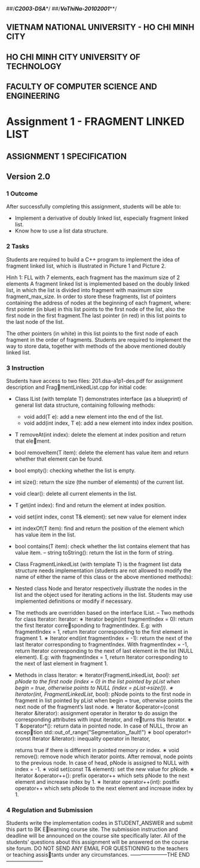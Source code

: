 ##/*****C2003-DSA******/
##/***VoThiNa-20102001*****/

## VIETNAM NATIONAL UNIVERSITY - HO CHI MINH CITY
##  HO CHI MINH CITY UNIVERSITY OF TECHNOLOGY
## FACULTY OF COMPUTER SCIENCE AND ENGINEERING


# Assignment 1 - FRAGMENT LINKED LIST


##    ASSIGNMENT 1 SPECIFICATION
##       Version 2.0
###   1 Outcome
After successfully completing this assignment, students will be able to:
* Implement a derivative of doubly linked list, especially fragment linked list.
* Know how to use a list data structure.


### 2 Tasks
Students are required to build a C++ program to implement the idea of fragment linked list,
which is illustrated in Picture 1 and Picture 2.


Hình 1: FLL with 7 elements, each fragment has the maximum size of 2 elements
A fragment linked list is implemented based on the doubly linked list, in which the list is
divided into fragment with maximum size fragment_max_size.
In order to store these fragments, list of pointers containing the address of nodes at the
beginning of each fragment, where:
first pointer (in blue) in this list points to the first node of the list, also the first node in
the first fragment.The last pointer (in red) in this list points to the last node of the list.

The other pointers (in white) in this list points to the first node of each fragment in the
order of fragments.
Students are required to implement the way to store data, together with methods of the
above mentioned doubly linked list.


### 3 Instruction
Students have access to two files: 201.dsa-a1p1-des.pdf for assignment description and FragmentLinkedList.cpp for initial code:
* Class IList (with template T) demonstrates interface (as a blueprint) of general list data
structure, containing following methods:
  * void add(T e): add a new element into the end of the list.
   * void add(int index, T e): add a new element into index index position.
* T removeAt(int index): delete the element at index position and return that element.
* bool removeItem(T item): delete the element has value item and return whether
that element can be found.
* bool empty(): checking whether the list is empty.
* int size(): return the size (the number of elements) of the current list.
* void clear(): delete all current elements in the list.
* T get(int index): find and return the element at index position.
* void set(int index, const T& element): set new value for element index

* int indexOf(T item): find and return the position of the element which has value
item in the list.
 * bool contains(T item): check whether the list contains element that has value
item. – string toString(): return the list in the form of string.
* Class FragmentLinkedList (with template T) is the fragment list data structure needs
implementation (students are not allowed to modify the name of either the name of this
class or the above mentioned methods):
* Nested class Node and Iterator respectively illustrate the nodes in the list and the
object used for iterating actions in the list. Students may use implemented definitions
or modify if necessary.
* The methods are overridden based on the interface IList. – Two methods for class Iterator: Iterator: ∗ Iterator begin(int fragmentIndex = 0): return the first Iterator corresponding to fragmentIndex.
E.g: with fragmentIndex = 1, return Iterator corresponding to the first element
in fragment 1.
∗ Iterator end(int fragmentIndex = -1): return the next of the last Iterator
corresponding to fragmentIndex. With fragmentIndex = -1, return Iterator
corresponding to the next of last element in the list (NULL element).
E.g: with fragmentIndex = 1, return Iterator corresponding to the next of last
element in fragment 1.
* Methods in class Iterator: ∗ Iterator(FragmentLinkedList<T>*, bool): set pNode to the first node (index = 0)
in the list pointed by pList when begin = true, otherwise points to NULL
(index = pList->size()).
 ∗ Iterator(int, FragmentLinkedList<T>*, bool): pNode points to the first
node in fragment in list pointed by pList when begin = true, otherwise points
the next node of the fragment’s last node.
  ∗ Iterator &operator=(const Iterator &iterator): assignment operator in
Iterator to do assign the corresponding attributes with input iterator, and returns this Iterator. ∗ T &operator*(): return data in pointed node. In case of NULL, throw an exception std::out_of_range("Segmentation␣fault!") ∗ bool operator!=(const Iterator &iterator): inequality operator in Iterator,
  
   returns true if there is different in pointed memory or index.
  ∗ void remove(): remove node which iterator points. After removal, node points
to the previous node. In case of head, pNode is assigned to NULL with index = -1. ∗ void set(const T& element): set the new value for pNode. ∗ Iterator &operator++(): prefix operator++ which sets pNode to the next
element and increase index by 1.
   ∗ Iterator operator++(int): postfix operator++ which sets pNode to the next
element and increase index by 1.


### 4 Regulation and Submission
Students write the implementation codes in STUDENT_ANSWER and submit this part to BK Elearning course site. The submission instruction and deadline will be announced on the course
site specifically later.
All of the students’ questions about this assignment will be answered on the course site
forum. DO NOT SEND ANY EMAIL FOR QUESTIONING to the teachers or teaching assistants under any circumstances.
———————THE END———————
